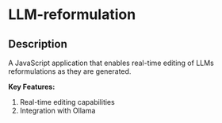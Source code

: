 # LLM-reformulation


## Description
A JavaScript application that enables real-time editing of LLMs reformulations as they are generated.

**Key Features:**
1. Real-time editing capabilities
2. Integration with Ollama